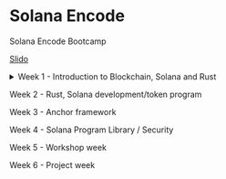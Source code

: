 # Solana Encode
Solana Encode Bootcamp

[Slido](https://app.sli.do/event/9UskLRMBi3gdzDyd9reDeS/live/polls)


<details>
<summary>Week 1 - Introduction to Blockchain, Solana and Rust</summary>
 
 > ### [Introduction to Blockchain, Rust, and Solana](https://youtu.be/sC_WzRACoPo)
 > > #### [June 3, 2024](./class1/README.md)
 > ### [Solana Theory / Rust]()
 > > #### [June 4, 2024](./class2/README.md)
 > ### [name]()
 > > #### [June 5, 2024](./class3/README.md)
 > ### [name]()
 > > #### [June 6, 2024](./class4/README.md)
 </details>

Week 2 - Rust, Solana development/token program

Week 3 - Anchor framework

Week 4 - Solana Program Library / Security

Week 5 - Workshop week

Week 6 - Project week
